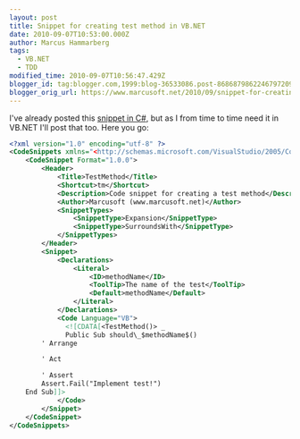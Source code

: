 ```yaml
---
layout: post
title: Snippet for creating test method in VB.NET
date: 2010-09-07T10:53:00.000Z
author: Marcus Hammarberg
tags:
  - VB.NET
  - TDD
modified_time: 2010-09-07T10:56:47.429Z
blogger_id: tag:blogger.com,1999:blog-36533086.post-8686879862246797209
blogger_orig_url: https://www.marcusoft.net/2010/09/snippet-for-creating-testmethod-in.html
---
```


I've already posted this [snippet in C#](https://www.marcusoft.net/2009/02/snippet-for-creating-testmethod-in-c.html), but as I from time to time need it in VB.NET I'll post that too. Here you go:

```xml
<?xml version="1.0" encoding="utf-8" ?>
<CodeSnippets xmlns="<http://schemas.microsoft.com/VisualStudio/2005/CodeSnippet">
    <CodeSnippet Format="1.0.0">
        <Header>
            <Title>TestMethod</Title>
            <Shortcut>tm</Shortcut>
            <Description>Code snippet for creating a test method</Description>
            <Author>Marcusoft (www.marcusoft.net)</Author>
            <SnippetTypes>
                <SnippetType>Expansion</SnippetType>
                <SnippetType>SurroundsWith</SnippetType>
            </SnippetTypes>
        </Header>
        <Snippet>
            <Declarations>
                <Literal>
                    <ID>methodName</ID>
                    <ToolTip>The name of the test</ToolTip>
                    <Default>methodName</Default>
                </Literal>
            </Declarations>
            <Code Language="VB">
              <![CDATA[<TestMethod()> _
              Public Sub should\_$methodName$()
        ' Arrange

        ' Act

        ' Assert
        Assert.Fail("Implement test!")
    End Sub]]>
            </Code>
        </Snippet>
    </CodeSnippet>
</CodeSnippets>
```
